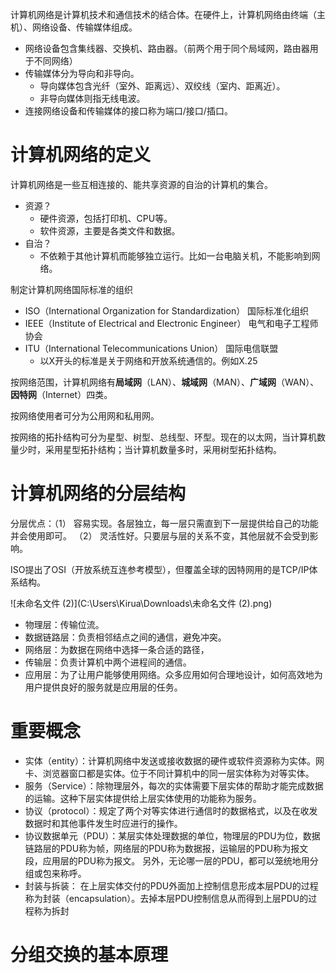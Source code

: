 计算机网络是计算机技术和通信技术的结合体。在硬件上，计算机网络由终端（主机）、网络设备、传输媒体组成。

- 网络设备包含集线器、交换机、路由器。（前两个用于同个局域网，路由器用于不同网络）
- 传输媒体分为导向和非导向。
  - 导向媒体包含光纤（室外、距离远）、双绞线（室内、距离近）。
  - 非导向媒体则指无线电波。
- 连接网络设备和传输媒体的接口称为端口/接口/插口。



# 计算机网络的定义

计算机网络是一些互相连接的、能共享资源的自治的计算机的集合。

- 资源？
  - 硬件资源，包括打印机、CPU等。
  - 软件资源，主要是各类文件和数据。
- 自治？  
  - 不依赖于其他计算机而能够独立运行。比如一台电脑关机，不能影响到网络。



制定计算机网络国际标准的组织

- ISO（International Organization for Standardization） 国际标准化组织
- IEEE（Institute of Electrical and Electronic Engineer） 电气和电子工程师协会
- ITU（International Telecommunications Union） 国际电信联盟
  - 以X开头的标准是关于网络和开放系统通信的。例如X.25



按网络范围，计算机网络有**局域网**（LAN）、**城域网**（MAN）、**广域网**（WAN）、**因特网**（Internet）四类。

按网络使用者可分为公用网和私用网。

按网络的拓扑结构可分为星型、树型、总线型、环型。现在的以太网，当计算机数量少时，采用星型拓扑结构；当计算机数量多时，采用树型拓扑结构。



# 计算机网络的分层结构

分层优点：（1） 容易实现。各层独立，每一层只需直到下一层提供给自己的功能并会使用即可。 （2） 灵活性好。只要层与层的关系不变，其他层就不会受到影响。



ISO提出了OSI（开放系统互连参考模型），但覆盖全球的因特网用的是TCP/IP体系结构。

![未命名文件 (2)](C:\Users\Kirua\Downloads\未命名文件 (2).png)

- 物理层：传输位流。
- 数据链路层：负责相邻结点之间的通信，避免冲突。
- 网络层：为数据在网络中选择一条合适的路径，
- 传输层：负责计算机中两个进程间的通信。
- 应用层：为了让用户能够使用网络。众多应用如何合理地设计，如何高效地为用户提供良好的服务就是应用层的任务。



# 重要概念

- 实体（entity）：计算机网络中发送或接收数据的硬件或软件资源称为实体。网卡、浏览器窗口都是实体。位于不同计算机中的同一层实体称为对等实体。
- 服务（Service）：除物理层外，每次的实体需要下层实体的帮助才能完成数据的运输。这种下层实体提供给上层实体使用的功能称为服务。
- 协议（protocol）：规定了两个对等实体进行通信时的数据格式，以及在收发数据时和其他事件发生时应进行的操作。
- 协议数据单元（PDU）：某层实体处理数据的单位，物理层的PDU为位，数据链路层的PDU称为帧，网络层的PDU称为数据报，运输层的PDU称为报文段，应用层的PDU称为报文。    另外，无论哪一层的PDU，都可以笼统地用分组或包来称呼。
- 封装与拆装： 在上层实体交付的PDU外面加上控制信息形成本层PDU的过程称为封装（encapsulation）。去掉本层PDU控制信息从而得到上层PDU的过程称为拆封

# 分组交换的基本原理